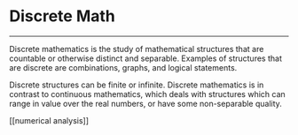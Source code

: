 # Discrete Math
--- 
Discrete mathematics is the study of mathematical structures that are countable or otherwise distinct and separable. Examples of structures that are discrete are combinations, graphs, and logical statements. 

Discrete structures can be finite or infinite. Discrete mathematics is in contrast to continuous mathematics, which deals with structures which can range in value over the real numbers, or have some non-separable quality.

[[numerical analysis]]
